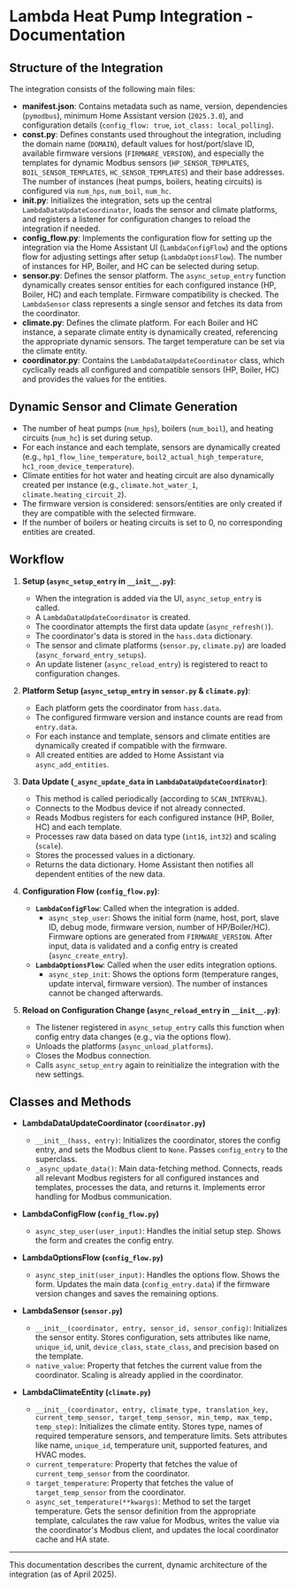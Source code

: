 # Lambda Heat Pump Integration - Documentation

## Structure of the Integration

The integration consists of the following main files:

- **manifest.json**: Contains metadata such as name, version, dependencies (`pymodbus`), minimum Home Assistant version (`2025.3.0`), and configuration details (`config_flow: true`, `iot_class: local_polling`).
- **const.py**: Defines constants used throughout the integration, including the domain name (`DOMAIN`), default values for host/port/slave ID, available firmware versions (`FIRMWARE_VERSION`), and especially the templates for dynamic Modbus sensors (`HP_SENSOR_TEMPLATES`, `BOIL_SENSOR_TEMPLATES`, `HC_SENSOR_TEMPLATES`) and their base addresses. The number of instances (heat pumps, boilers, heating circuits) is configured via `num_hps`, `num_boil`, `num_hc`.
- **__init__.py**: Initializes the integration, sets up the central `LambdaDataUpdateCoordinator`, loads the sensor and climate platforms, and registers a listener for configuration changes to reload the integration if needed.
- **config_flow.py**: Implements the configuration flow for setting up the integration via the Home Assistant UI (`LambdaConfigFlow`) and the options flow for adjusting settings after setup (`LambdaOptionsFlow`). The number of instances for HP, Boiler, and HC can be selected during setup.
- **sensor.py**: Defines the sensor platform. The `async_setup_entry` function dynamically creates sensor entities for each configured instance (HP, Boiler, HC) and each template. Firmware compatibility is checked. The `LambdaSensor` class represents a single sensor and fetches its data from the coordinator.
- **climate.py**: Defines the climate platform. For each Boiler and HC instance, a separate climate entity is dynamically created, referencing the appropriate dynamic sensors. The target temperature can be set via the climate entity.
- **coordinator.py**: Contains the `LambdaDataUpdateCoordinator` class, which cyclically reads all configured and compatible sensors (HP, Boiler, HC) and provides the values for the entities.

## Dynamic Sensor and Climate Generation

- The number of heat pumps (`num_hps`), boilers (`num_boil`), and heating circuits (`num_hc`) is set during setup.
- For each instance and each template, sensors are dynamically created (e.g., `hp1_flow_line_temperature`, `boil2_actual_high_temperature`, `hc1_room_device_temperature`).
- Climate entities for hot water and heating circuit are also dynamically created per instance (e.g., `climate.hot_water_1`, `climate.heating_circuit_2`).
- The firmware version is considered: sensors/entities are only created if they are compatible with the selected firmware.
- If the number of boilers or heating circuits is set to 0, no corresponding entities are created.

## Workflow

1. **Setup (`async_setup_entry` in `__init__.py`)**:
    * When the integration is added via the UI, `async_setup_entry` is called.
    * A `LambdaDataUpdateCoordinator` is created.
    * The coordinator attempts the first data update (`async_refresh()`).
    * The coordinator's data is stored in the `hass.data` dictionary.
    * The sensor and climate platforms (`sensor.py`, `climate.py`) are loaded (`async_forward_entry_setups`).
    * An update listener (`async_reload_entry`) is registered to react to configuration changes.

2. **Platform Setup (`async_setup_entry` in `sensor.py` & `climate.py`)**:
    * Each platform gets the coordinator from `hass.data`.
    * The configured firmware version and instance counts are read from `entry.data`.
    * For each instance and template, sensors and climate entities are dynamically created if compatible with the firmware.
    * All created entities are added to Home Assistant via `async_add_entities`.

3. **Data Update (`_async_update_data` in `LambdaDataUpdateCoordinator`)**:
    * This method is called periodically (according to `SCAN_INTERVAL`).
    * Connects to the Modbus device if not already connected.
    * Reads Modbus registers for each configured instance (HP, Boiler, HC) and each template.
    * Processes raw data based on data type (`int16`, `int32`) and scaling (`scale`).
    * Stores the processed values in a dictionary.
    * Returns the data dictionary. Home Assistant then notifies all dependent entities of the new data.

4. **Configuration Flow (`config_flow.py`)**:
    * **`LambdaConfigFlow`**: Called when the integration is added.
        * `async_step_user`: Shows the initial form (name, host, port, slave ID, debug mode, firmware version, number of HP/Boiler/HC). Firmware options are generated from `FIRMWARE_VERSION`. After input, data is validated and a config entry is created (`async_create_entry`).
    * **`LambdaOptionsFlow`**: Called when the user edits integration options.
        * `async_step_init`: Shows the options form (temperature ranges, update interval, firmware version). The number of instances cannot be changed afterwards.

5. **Reload on Configuration Change (`async_reload_entry` in `__init__.py`)**:
    * The listener registered in `async_setup_entry` calls this function when config entry data changes (e.g., via the options flow).
    * Unloads the platforms (`async_unload_platforms`).
    * Closes the Modbus connection.
    * Calls `async_setup_entry` again to reinitialize the integration with the new settings.

## Classes and Methods

* **LambdaDataUpdateCoordinator (`coordinator.py`)**
    * `__init__(hass, entry)`: Initializes the coordinator, stores the config entry, and sets the Modbus client to `None`. Passes `config_entry` to the superclass.
    * `_async_update_data()`: Main data-fetching method. Connects, reads all relevant Modbus registers for all configured instances and templates, processes the data, and returns it. Implements error handling for Modbus communication.

* **LambdaConfigFlow (`config_flow.py`)**
    * `async_step_user(user_input)`: Handles the initial setup step. Shows the form and creates the config entry.

* **LambdaOptionsFlow (`config_flow.py`)**
    * `async_step_init(user_input)`: Handles the options flow. Shows the form. Updates the main data (`config_entry.data`) if the firmware version changes and saves the remaining options.

* **LambdaSensor (`sensor.py`)**
    * `__init__(coordinator, entry, sensor_id, sensor_config)`: Initializes the sensor entity. Stores configuration, sets attributes like name, `unique_id`, unit, `device_class`, `state_class`, and precision based on the template.
    * `native_value`: Property that fetches the current value from the coordinator. Scaling is already applied in the coordinator.

* **LambdaClimateEntity (`climate.py`)**
    * `__init__(coordinator, entry, climate_type, translation_key, current_temp_sensor, target_temp_sensor, min_temp, max_temp, temp_step)`: Initializes the climate entity. Stores type, names of required temperature sensors, and temperature limits. Sets attributes like name, `unique_id`, temperature unit, supported features, and HVAC modes.
    * `current_temperature`: Property that fetches the value of `current_temp_sensor` from the coordinator.
    * `target_temperature`: Property that fetches the value of `target_temp_sensor` from the coordinator.
    * `async_set_temperature(**kwargs)`: Method to set the target temperature. Gets the sensor definition from the appropriate template, calculates the raw value for Modbus, writes the value via the coordinator's Modbus client, and updates the local coordinator cache and HA state.

---

This documentation describes the current, dynamic architecture of the integration (as of April 2025).
